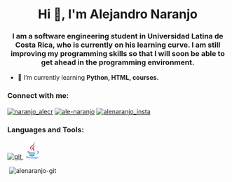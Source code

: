 <h1 align="center">Hi 👋, I'm Alejandro Naranjo</h1>
<h3 align="center">I am a software engineering student in Universidad Latina de Costa Rica, who is currently on his learning curve. I am still improving my programming skills so that I will soon be able to get ahead in the programming environment.</h3>

- 🌱 I’m currently learning **Python, HTML, courses.**

<h3 align="left">Connect with me:</h3>
<p align="left">
<a href="https://twitter.com/naranjo_alecr" target="blank"><img align="center" src="https://raw.githubusercontent.com/rahuldkjain/github-profile-readme-generator/master/src/images/icons/Social/twitter.svg" alt="naranjo_alecr" height="30" width="40" /></a>
<a href="https://linkedin.com/in/ale-naranjo" target="blank"><img align="center" src="https://raw.githubusercontent.com/rahuldkjain/github-profile-readme-generator/master/src/images/icons/Social/linked-in-alt.svg" alt="ale-naranjo" height="30" width="40" /></a>
<a href="https://instagram.com/alenaranjo_insta" target="blank"><img align="center" src="https://raw.githubusercontent.com/rahuldkjain/github-profile-readme-generator/master/src/images/icons/Social/instagram.svg" alt="alenaranjo_insta" height="30" width="40" /></a>
</p>

<h3 align="left">Languages and Tools:</h3>
<p align="left"> <a href="https://git-scm.com/" target="_blank" rel="noreferrer"> <img src="https://www.vectorlogo.zone/logos/git-scm/git-scm-icon.svg" alt="git" width="40" height="40"/> </a> <a href="https://www.java.com" target="_blank" rel="noreferrer"> <img src="https://raw.githubusercontent.com/devicons/devicon/master/icons/java/java-original.svg" alt="java" width="40" height="40"/> </a> </p>

<p>&nbsp;<img align="center" src="https://github-readme-stats.vercel.app/api?username=alenaranjo-git&show_icons=true&locale=en" alt="alenaranjo-git" /></p>

